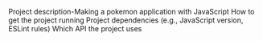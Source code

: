 Project description-Making a pokemon application with JavaScript
How to get the project running
Project dependencies (e.g., JavaScript version, ESLint rules)
Which API the project uses
